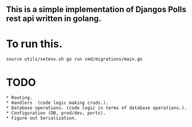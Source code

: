 ## This is a simple implementation of Djangos Polls rest api written in golang.

# To run this.
`
    source utils/setenv.sh
    go run cmd/migrations/main.go
`

# TODO
    * Routing.
    * Handlers  (code logic making cruds.).
    * Database operations. (code logic in terms of database operations.).
    * Configuration (DB, prod/dev, ports).
    * Figure out Serialization.
